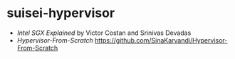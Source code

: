 # suisei-hypervisor

- *Intel SGX Explained* by Victor Costan and Srinivas Devadas
- *Hypervisor-From-Scratch* <https://github.com/SinaKarvandi/Hypervisor-From-Scratch>


